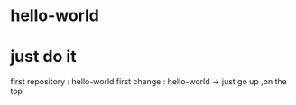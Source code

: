 # hello-world
# just do it
first repository : hello-world
first change : hello-world -> just go up ,on the top
